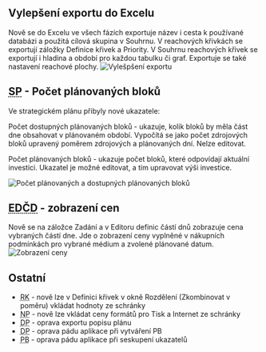 ﻿---
categories: [fenix]
layout: fenix
---
## Vylepšení exportu do Excelu
Nově se do Excelu ve všech fázích exportuje název i cesta k používané databázi a použitá cílová skupina v Souhrnu. V reachových křivkách se exportují záložky Definice křivek a Priority. V Souhrnu reachových křivek se exportují i hladina a období pro každou tabulku či graf. Exportuje se také nastavení reachové plochy.
![Vylešpšení exportu]({{site.url}}/data/exportnewandbetter.PNG "Vylepšení exportu")

## <abbr title="Strategický plán">SP</abbr> - Počet plánovaných bloků
Ve strategickém plánu přibyly nové ukazatele:

Počet dostupných plánovaných bloků - ukazuje, kolik bloků by měla část dne obsahovat v plánovaném období. Vypočítá se jako počet zdrojových bloků upravený poměrem zdrojových a plánovaných dní. Nelze editovat.

Počet plánovaných bloků - ukazuje počet bloků, které odpovídají aktuální investici. Ukazatel je možné editovat, a tím upravovat výši investice.

![Počet plánovaných a dostupných plánovaných bloků]({{site.url}}/data/planovanebloky.png "Počet plánovaných a dostupných plánovaných bloků")

## <abbr title="Editor definic částí dnů">EDČD</abbr> - zobrazení cen
Nově se na záložce Zadání a v Editoru definic částí dnů zobrazuje cena vybraných částí dne. Jde o zobrazení ceny vyplněné v nákupních podmínkách pro vybrané médium a zvolené plánované datum.
![Zobrazení ceny]({{site.url}}/data/cenavzadani.png "Zobrazení ceny")

 
## Ostatní
<ul>
<li><abbr title="Reachové křivky">RK</abbr> - nově lze v Definici křivek v okně Rozdělení (Zkombinovat v poměru) vkládat hodnoty ze schránky</li>
<li><abbr title="Nákupní podmínky">NP</abbr> - nově lze vkládat ceny formátů pro Tisk a Internet ze schránky</li>
<li><abbr title="Detailní plán">DP</abbr> - oprava exportu popisu plánu</li>
<li><abbr title="Detailní plán">DP</abbr> - oprava pádu aplikace při vytváření PB</li>
<li><abbr title="Postbuy">PB</abbr> - oprava pádu aplikace při seskupení ukazatelů</li>
</ul>
